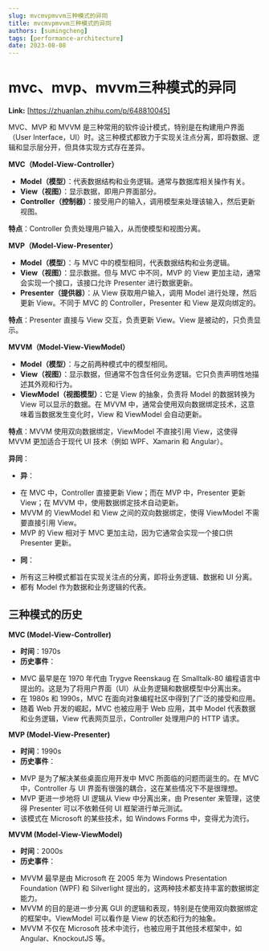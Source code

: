 ```yaml
---
slug: mvcmvpmvvm三种模式的异同
title: mvcmvpmvvm三种模式的异同
authors: [sumingcheng]
tags: [performance-architecture]
date: 2023-08-08
---
```


# mvc、mvp、mvvm三种模式的异同



 **Link:** [https://zhuanlan.zhihu.com/p/648810045]



MVC、MVP 和 MVVM 是三种常用的软件设计模式，特别是在构建用户界面（User Interface，UI）时。这三种模式都致力于实现关注点分离，即将数据、逻辑和显示层分开，但具体实现方式存在差异。

**MVC（Model-View-Controller）**  


* **Model（模型）**：代表数据结构和业务逻辑。通常与数据库相关操作有关。
* **View（视图）**：显示数据，即用户界面部分。
* **Controller（控制器）**：接受用户的输入，调用模型来处理该输入，然后更新视图。

**特点**：Controller 负责处理用户输入，从而使模型和视图分离。

**MVP（Model-View-Presenter）**  


* **Model（模型）**：与 MVC 中的模型相同，代表数据结构和业务逻辑。
* **View（视图）**：显示数据。但与 MVC 中不同，MVP 的 View 更加主动，通常会实现一个接口，该接口允许 Presenter 进行数据更新。
* **Presenter（提供器）**：从 View 获取用户输入，调用 Model 进行处理，然后更新 View。不同于 MVC 的 Controller，Presenter 和 View 是双向绑定的。

**特点**：Presenter 直接与 View 交互，负责更新 View。View 是被动的，只负责显示。

**MVVM（Model-View-ViewModel）**  


* **Model（模型）**：与之前两种模式中的模型相同。
* **View（视图）**：显示数据，但通常不包含任何业务逻辑。它只负责声明性地描述其外观和行为。
* **ViewModel（视图模型）**：它是 View 的抽象，负责将 Model 的数据转换为 View 可以显示的数据。在 MVVM 中，通常会使用双向数据绑定技术，这意味着当数据发生变化时，View 和 ViewModel 会自动更新。

**特点**：MVVM 使用双向数据绑定，ViewModel 不直接引用 View，这使得 MVVM 更加适合于现代 UI 技术（例如 WPF、Xamarin 和 Angular）。

**异同**：

* **异**：

+ 在 MVC 中，Controller 直接更新 View；而在 MVP 中，Presenter 更新 View；在 MVVM 中，使用数据绑定技术自动更新。
+ MVVM 的 ViewModel 和 View 之间的双向数据绑定，使得 ViewModel 不需要直接引用 View。
+ MVP 的 View 相对于 MVC 更加主动，因为它通常会实现一个接口供 Presenter 更新。

  


* **同**：

+ 所有这三种模式都旨在实现关注点的分离，即将业务逻辑、数据和 UI 分离。
+ 都有 Model 作为数据和业务逻辑的代表。

## 三种模式的历史  

**MVC (Model-View-Controller)**



+ **时间**：1970s
+ **历史事件**：

- MVC 最早是在 1970 年代由 Trygve Reenskaug 在 Smalltalk-80 编程语言中提出的。这是为了将用户界面（UI）从业务逻辑和数据模型中分离出来。
- 在 1980s 和 1990s，MVC 在面向对象编程社区中得到了广泛的接受和应用。
- 随着 Web 开发的崛起，MVC 也被应用于 Web 应用，其中 Model 代表数据和业务逻辑，View 代表网页显示，Controller 处理用户的 HTTP 请求。

**MVP (Model-View-Presenter)**



+ **时间**：1990s
+ **历史事件**：

- MVP 是为了解决某些桌面应用开发中 MVC 所面临的问题而诞生的。在 MVC 中，Controller 与 UI 界面有很强的耦合，这在某些情况下不是很理想。
- MVP 更进一步地将 UI 逻辑从 View 中分离出来，由 Presenter 来管理，这使得 Presenter 可以不依赖任何 UI 框架进行单元测试。
- 该模式在 Microsoft 的某些技术，如 Windows Forms 中，变得尤为流行。

**MVVM (Model-View-ViewModel)**



+ **时间**：2000s
+ **历史事件**：

- MVVM 最早是由 Microsoft 在 2005 年为 Windows Presentation Foundation (WPF) 和 Silverlight 提出的，这两种技术都支持丰富的数据绑定能力。
- MVVM 的目的是进一步分离 GUI 的逻辑和表现，特别是在使用双向数据绑定的框架中。ViewModel 可以看作是 View 的状态和行为的抽象。
- MVVM 不仅在 Microsoft 技术中流行，也被应用于其他技术框架中，如 Angular、KnockoutJS 等。